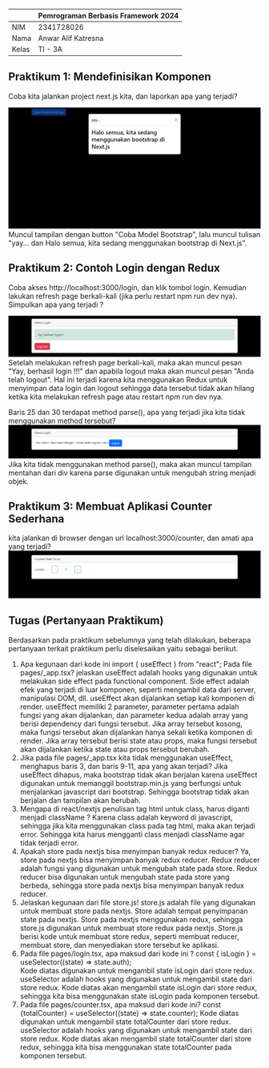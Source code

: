 |  | Pemrograman Berbasis Framework 2024 |
|--|--|
| NIM |  2341728026|
| Nama |  Anwar Alif Katresna |
| Kelas | TI - 3A |

## Praktikum 1: Mendefinisikan Komponen
Coba kita jalankan project next.js kita, dan laporkan apa yang terjadi?
 
![Screenshot](assets/Screenshot_61.png)
Muncul tampilan dengan button "Coba Model Bootstrap", lalu muncul tulisan "yay... dan Halo semua, kita sedang menggunakan bootstrap di Next.js".

## Praktikum 2: Contoh Login dengan Redux  
Coba akses http://localhost:3000/login, dan klik tombol login. Kemudian lakukan refresh page berkali-kali (jika perlu restart npm run dev nya). Simpulkan apa yang terjadi ?

![Screenshot](assets/Screenshot_62.png)
Setelah melakukan refresh page berkali-kali, maka akan muncul pesan "Yay, berhasil login !!!" dan apabila logout maka akan muncul pesan "Anda telah logout". Hal ini terjadi karena kita menggunakan Redux untuk menyimpan data login dan logout sehingga data tersebut tidak akan hilang ketika kita melakukan refresh page atau restart npm run dev nya.

Baris 25 dan 30 terdapat method parse(), apa yang terjadi jika kita tidak menggunakan method tersebut?
![Screenshot](assets/Screenshot_63.png)
Jika kita tidak menggunakan method parse(), maka akan muncul tampilan mentahan dari div karena parse digunakan untuk mengubah string menjadi objek.


## Praktikum 3: Membuat Aplikasi Counter Sederhana
kita jalankan di browser dengan url localhost:3000/counter, dan amati apa yang terjadi?
 ![Screenshot](assets/Screenshot_64.png)


##  Tugas (Pertanyaan Praktikum)
Berdasarkan pada praktikum sebelumnya yang telah dilakukan, beberapa pertanyaan terkait praktikum perlu diselesaikan yaitu sebagai berikut.
1. Apa kegunaan dari kode ini import { useEffect } from "react"; Pada file pages/_app.tsx? jelaskan
useEffect adalah hooks yang digunakan untuk melakukan side effect pada functional component. Side effect adalah efek yang terjadi di luar komponen, seperti mengambil data dari server, manipulasi DOM, dll. useEffect akan dijalankan setiap kali komponen di render. useEffect memiliki 2 parameter, parameter pertama adalah fungsi yang akan dijalankan, dan parameter kedua adalah array yang berisi dependency dari fungsi tersebut. Jika array tersebut kosong, maka fungsi tersebut akan dijalankan hanya sekali ketika komponen di render. Jika array tersebut berisi state atau props, maka fungsi tersebut akan dijalankan ketika state atau props tersebut berubah.
2. Jika pada file pages/_app.tsx kita tidak menggunakan useEffect, menghapus baris 3, dan baris 9-11, apa yang akan terjadi?
Jika useEffect dihapus, maka bootstrap tidak akan berjalan karena useEffect digunakan untuk memanggil bootstrap.min.js yang berfungsi untuk menjalankan javascript dari bootstrap. Sehingga bootstrap tidak akan berjalan dan tampilan akan berubah.
3. Mengapa di react/nextjs penulisan tag html untuk class, harus diganti menjadi className ?
Karena class adalah keyword di javascript, sehingga jika kita menggunakan class pada tag html, maka akan terjadi error. Sehingga kita harus mengganti class menjadi className agar tidak terjadi error.
4. Apakah store pada nextjs bisa menyimpan banyak redux reducer?
Ya, store pada nextjs bisa menyimpan banyak redux reducer. Redux reducer adalah fungsi yang digunakan untuk mengubah state pada store. Redux reducer bisa digunakan untuk mengubah state pada store yang berbeda, sehingga store pada nextjs bisa menyimpan banyak redux reducer.
5. Jelaskan kegunaan dari file store.js!
store.js adalah file yang digunakan untuk membuat store pada nextjs. Store adalah tempat penyimpanan state pada nextjs. Store pada nextjs menggunakan redux, sehingga store.js digunakan untuk membuat store redux pada nextjs. Store.js berisi kode untuk membuat store redux, seperti membuat reducer, membuat store, dan menyediakan store tersebut ke aplikasi.
6. Pada file pages/login.tsx, apa maksud dari kode ini ?
const { isLogin } = useSelector((state) => state.auth);  
Kode diatas digunakan untuk mengambil state isLogin dari store redux. useSelector adalah hooks yang digunakan untuk mengambil state dari store redux. Kode diatas akan mengambil state isLogin dari store redux, sehingga kita bisa menggunakan state isLogin pada komponen tersebut.
7. Pada file pages/counter.tsx, apa maksud dari kode ini?
const {totalCounter} = useSelector((state) => state.counter);
Kode diatas digunakan untuk mengambil state totalCounter dari store redux. useSelector adalah hooks yang digunakan untuk mengambil state dari store redux. Kode diatas akan mengambil state totalCounter dari store redux, sehingga kita bisa menggunakan state totalCounter pada komponen tersebut.










